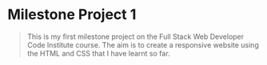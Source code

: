 # Milestone Project 1
>This is my first milestone project on the Full Stack Web Developer Code Institute course. The aim is to create a responsive website using the HTML and CSS that I have learnt so far.